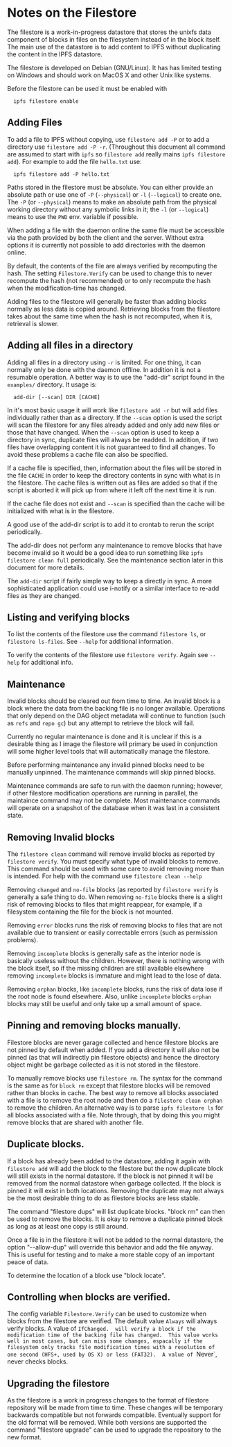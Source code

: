 # Notes on the Filestore

The filestore is a work-in-progress datastore that stores the unixfs
data component of blocks in files on the filesystem instead of in the
block itself.  The main use of the datastore is to add content to IPFS
without duplicating the content in the IPFS datastore.

The filestore is developed on Debian (GNU/Linux).  It has has limited
testing on Windows and should work on MacOS X and other Unix like
systems.

Before the filestore can be used it must be enabled with
```
  ipfs filestore enable
```

## Adding Files

To add a file to IPFS without copying, use `filestore add -P` or to add a
directory use `filestore add -P -r`.  (Throughout this document all
command are assumed to start with `ipfs` so `filestore add` really
mains `ipfs filestore add`).  For example to add the file `hello.txt`
use:
```
  ipfs filestore add -P hello.txt
```

Paths stored in the filestore must be absolute.  You can either
provide an absolute path or use one of `-P` (`--physical`) or `-l`
(`--logical`) to create one.  The `-P` (or `--physical`) means to make
an absolute path from the physical working directory without any
symbolic links in it; the `-l` (or `--logical`) means to use the `PWD`
env. variable if possible.

When adding a file with the daemon online the same file must be
accessible via the path provided by both the client and the server.
Without extra options it is currently not possible to add directories
with the daemon online.

By default, the contents of the file are always verified by
recomputing the hash.  The setting `Filestore.Verify` can be used to
change this to never recompute the hash (not recommended) or to only
recompute the hash when the modification-time has changed.

Adding files to the filestore will generally be faster than adding
blocks normally as less data is copied around.  Retrieving blocks from
the filestore takes about the same time when the hash is not
recomputed, when it is, retrieval is slower.

## Adding all files in a directory

Adding all files in a directory using `-r` is limited.  For one thing,
it can normally only be done with the daemon offline.  In addition it is
not a resumable operation.  A better way is to use the "add-dir" script
found in the `examples/` directory.  It usage is:
```
  add-dir [--scan] DIR [CACHE]
```
In it's most basic usage it will work like `filestore add -r` but will
add files individually rather than as a directory.  If the `--scan`
option is used the script will scan the filestore for any files
already added and only add new files or those that have changed.  When
the `--scan` option is used to keep a directory in sync, duplicate
files will always be readded.  In addition, if two files have
overlapping content it is not guaranteed to find all changes.  To
avoid these problems a cache file can also be specified.

If a cache file is specified, then, information about the files will
be stored in the file `CACHE` in order to keep the directory contents
in sync with what is in the filestore.  The cache files is written out
as files are added so that if the script is aborted it will pick up
from where it left off the next time it is run.

If the cache file does not exist and `--scan` is specified than the
cache will be initialized with what is in the filestore.

A good use of the add-dir script is to add it to crontab to rerun the
script periodically.

The add-dir does not perform any maintenance to remove blocks that
have become invalid so it would be a good idea to run something like
`ipfs filestore clean full` periodically.  See the maintenance section
later in this document for more details.

The `add-dir` script if fairly simple way to keep a directly in sync.
A more sophisticated application could use i-notify or a similar
interface to re-add files as they are changed.

## Listing and verifying blocks

To list the contents of the filestore use the command `filestore ls`,
or `filestore ls-files`.  See `--help` for additional information.

To verify the contents of the filestore use `filestore verify`.
Again see `--help` for additional info.

## Maintenance

Invalid blocks should be cleared out from time to time.  An invalid
block is a block where the data from the backing file is no longer
available.  Operations that only depend on the DAG object metadata
will continue to function (such as `refs` and `repo gc`) but any
attempt to retrieve the block will fail.

Currently no regular maintenance is done and it is unclear if this is
a desirable thing as I image the filestore will primary be used in
conjunction will some higher level tools that will automatically
manage the filestore.

Before performing maintenance any invalid pinned blocks need to be
manually unpinned.  The maintenance commands will skip pinned blocks.

Maintenance commands are safe to run with the daemon running; however,
if other filestore modification operations are running in parallel,
the maintaince command may not be complete.  Most maintenance commands
will operate on a snapshot of the database when it was last in a
consistent state.

## Removing Invalid blocks

The `filestore clean` command will remove invalid blocks as reported
by `filestore verify`.  You must specify what type of invalid blocks to
remove.  This command should be used with some care to avoid removing
more than is intended.  For help with the command use
`filestore clean --help`

Removing `changed` and `no-file` blocks (as reported by `filestore verify`
is generally a safe thing to do.  When removing `no-file` blocks there
is a slight risk of removing blocks to files that might reappear, for
example, if a filesystem containing the file for the block is not
mounted.

Removing `error` blocks runs the risk of removing blocks to files that
are not available due to transient or easily correctable errors (such as
permission problems).

Removing `incomplete` blocks is generally safe as the interior node is
basically useless without the children.  However, there is nothing
wrong with the block itself, so if the missing children are still
available elsewhere removing `incomplete` blocks is immature and might
lead to the lose of data.

Removing `orphan` blocks, like `incomplete` blocks, runs the risk of
data lose if the root node is found elsewhere.  Also, unlike
`incomplete` blocks `orphan` blocks may still be useful and only take
up a small amount of space.

## Pinning and removing blocks manually.

Filestore blocks are never garage collected and hence filestore blocks
are not pinned by default when added.  If you add a directory it will
also not be pinned (as that will indirectly pin filestore objects) and
hence the directory object might be garbage collected as it is not
stored in the filestore.

To manually remove blocks use `filestore rm`.  The syntax for the
command is the same as for `block rm` except that filestore blocks
will be removed rather than blocks in cache.  The best way to remove
all blocks associated with a file is to remove the root node and then
do a `filestore clean orphan` to remove the children.  An alternative
way is to parse `ipfs filestore ls` for all blocks associated with a
file.  Note through, that by doing this you might remove blocks that
are shared with another file.

## Duplicate blocks.

If a block has already been added to the datastore, adding it again
with `filestore add` will add the block to the filestore but the now
duplicate block will still exists in the normal datastore.  If the
block is not pinned it will be removed from the normal datastore when
garbage collected.  If the block is pinned it will exist in both
locations.  Removing the duplicate may not always be the most
desirable thing to do as filestore blocks are less stable.

The command "filestore dups" will list duplicate blocks.  "block rm"
can then be used to remove the blocks.  It is okay to remove a
duplicate pinned block as long as at least one copy is still around.

Once a file is in the filestore it will not be added to the normal
datastore, the option "--allow-dup" will override this behavior and
add the file anyway.  This is useful for testing and to make a more
stable copy of an important peace of data.

To determine the location of a block use "block locate".

## Controlling when blocks are verified.

The config variable `Filestore.Verify` can be used to customize when
blocks from the filestore are verified.  The default value `Always`
will always verify blocks.  A value of `IfChanged.  will verify a
block if the modification time of the backing file has changed.  This
value works well in most cases, but can miss some changes, espacally
if the filesystem only tracks file modification times with a
resolution of one second (HFS+, used by OS X) or less (FAT32).  A
value of `Never`, never checks blocks.

## Upgrading the filestore

As the filestore is a work in progress changes to the format of
filestore repository will be made from time to time.  These changes
will be temporary backwards compatible but not forwards compatible.
Eventually support for the old format will be removed.  While both
versions are supported the command "filestore upgrade" can be used to
upgrade the repository to the new format.

